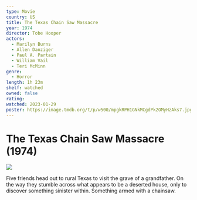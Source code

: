 ```yaml
---
type: Movie
country: US
title: The Texas Chain Saw Massacre
year: 1974
director: Tobe Hooper
actors:
  - Marilyn Burns
  - Allen Danziger
  - Paul A. Partain
  - William Vail
  - Teri McMinn
genre:
  - Horror
length: 1h 23m
shelf: watched
owned: false
rating:
watched: 2023-01-29
poster: https://image.tmdb.org/t/p/w500/mpgkRPH1GNkMCgdPk2OMyHzAks7.jpg
---
```


# The Texas Chain Saw Massacre (1974)

![](https://image.tmdb.org/t/p/w500/mpgkRPH1GNkMCgdPk2OMyHzAks7.jpg)

Five friends head out to rural Texas to visit the grave of a grandfather. On the way they stumble across what appears to be a deserted house, only to discover something sinister within. Something armed with a chainsaw.